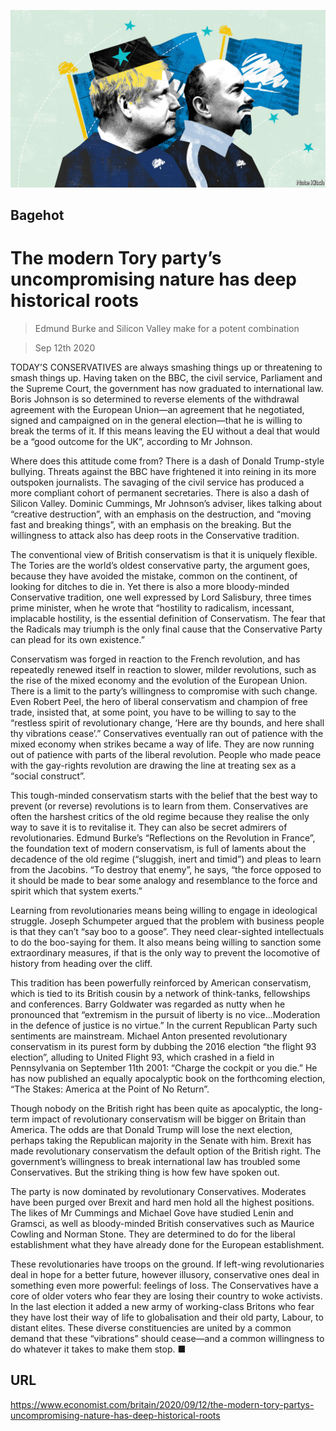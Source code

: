 ![](./images/20200912_BRD000_0.jpg)

## Bagehot

# The modern Tory party’s uncompromising nature has deep historical roots

> Edmund Burke and Silicon Valley make for a potent combination

> Sep 12th 2020

TODAY’S CONSERVATIVES are always smashing things up or threatening to smash things up. Having taken on the BBC, the civil service, Parliament and the Supreme Court, the government has now graduated to international law. Boris Johnson is so determined to reverse elements of the withdrawal agreement with the European Union—an agreement that he negotiated, signed and campaigned on in the general election—that he is willing to break the terms of it. If this means leaving the EU without a deal that would be a “good outcome for the UK”, according to Mr Johnson.

Where does this attitude come from? There is a dash of Donald Trump-style bullying. Threats against the BBC have frightened it into reining in its more outspoken journalists. The savaging of the civil service has produced a more compliant cohort of permanent secretaries. There is also a dash of Silicon Valley. Dominic Cummings, Mr Johnson’s adviser, likes talking about “creative destruction”, with an emphasis on the destruction, and “moving fast and breaking things”, with an emphasis on the breaking. But the willingness to attack also has deep roots in the Conservative tradition.

The conventional view of British conservatism is that it is uniquely flexible. The Tories are the world’s oldest conservative party, the argument goes, because they have avoided the mistake, common on the continent, of looking for ditches to die in. Yet there is also a more bloody-minded Conservative tradition, one well expressed by Lord Salisbury, three times prime minister, when he wrote that “hostility to radicalism, incessant, implacable hostility, is the essential definition of Conservatism. The fear that the Radicals may triumph is the only final cause that the Conservative Party can plead for its own existence.”

Conservatism was forged in reaction to the French revolution, and has repeatedly renewed itself in reaction to slower, milder revolutions, such as the rise of the mixed economy and the evolution of the European Union. There is a limit to the party’s willingness to compromise with such change. Even Robert Peel, the hero of liberal conservatism and champion of free trade, insisted that, at some point, you have to be willing to say to the “restless spirit of revolutionary change, ‘Here are thy bounds, and here shall thy vibrations cease’.” Conservatives eventually ran out of patience with the mixed economy when strikes became a way of life. They are now running out of patience with parts of the liberal revolution. People who made peace with the gay-rights revolution are drawing the line at treating sex as a “social construct”.

This tough-minded conservatism starts with the belief that the best way to prevent (or reverse) revolutions is to learn from them. Conservatives are often the harshest critics of the old regime because they realise the only way to save it is to revitalise it. They can also be secret admirers of revolutionaries. Edmund Burke’s “Reflections on the Revolution in France”, the foundation text of modern conservatism, is full of laments about the decadence of the old regime (“sluggish, inert and timid”) and pleas to learn from the Jacobins. “To destroy that enemy”, he says, “the force opposed to it should be made to bear some analogy and resemblance to the force and spirit which that system exerts.”

Learning from revolutionaries means being willing to engage in ideological struggle. Joseph Schumpeter argued that the problem with business people is that they can’t “say boo to a goose”. They need clear-sighted intellectuals to do the boo-saying for them. It also means being willing to sanction some extraordinary measures, if that is the only way to prevent the locomotive of history from heading over the cliff.

This tradition has been powerfully reinforced by American conservatism, which is tied to its British cousin by a network of think-tanks, fellowships and conferences. Barry Goldwater was regarded as nutty when he pronounced that “extremism in the pursuit of liberty is no vice...Moderation in the defence of justice is no virtue.” In the current Republican Party such sentiments are mainstream. Michael Anton presented revolutionary conservatism in its purest form by dubbing the 2016 election “the flight 93 election”, alluding to United Flight 93, which crashed in a field in Pennsylvania on September 11th 2001: “Charge the cockpit or you die.” He has now published an equally apocalyptic book on the forthcoming election, “The Stakes: America at the Point of No Return”.

Though nobody on the British right has been quite as apocalyptic, the long-term impact of revolutionary conservatism will be bigger on Britain than America. The odds are that Donald Trump will lose the next election, perhaps taking the Republican majority in the Senate with him. Brexit has made revolutionary conservatism the default option of the British right. The government’s willingness to break international law has troubled some Conservatives. But the striking thing is how few have spoken out.

The party is now dominated by revolutionary Conservatives. Moderates have been purged over Brexit and hard men hold all the highest positions. The likes of Mr Cummings and Michael Gove have studied Lenin and Gramsci, as well as bloody-minded British conservatives such as Maurice Cowling and Norman Stone. They are determined to do for the liberal establishment what they have already done for the European establishment.

These revolutionaries have troops on the ground. If left-wing revolutionaries deal in hope for a better future, however illusory, conservative ones deal in something even more powerful: feelings of loss. The Conservatives have a core of older voters who fear they are losing their country to woke activists. In the last election it added a new army of working-class Britons who fear they have lost their way of life to globalisation and their old party, Labour, to distant elites. These diverse constituencies are united by a common demand that these “vibrations” should cease—and a common willingness to do whatever it takes to make them stop. ■

## URL

https://www.economist.com/britain/2020/09/12/the-modern-tory-partys-uncompromising-nature-has-deep-historical-roots
